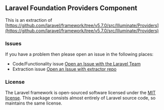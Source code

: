 ## Laravel Foundation Providers Component

This is an extraction of [https://github.com/laravel/framework/tree/v5.7.0/src/Illuminate/Providers](https://github.com/laravel/framework/tree/v5.7.0/src/Illuminate/Providers)


### Issues

If you have a problem then please open an issue in the following places:

* Code/Functionality issue [Open an Issue with the Laravel Team](https://github.com/laravel/framework/issues/new/choose)
* Extraction issue [Open an Issue with extractor repo](https://github.com/laravel-foundation/readme/issues/new)


### License

The Laravel framework is open-sourced software licensed under the [MIT license](http://opensource.org/licenses/MIT). This package consists almost entirely of Laravel source code, so maintains the same license.

